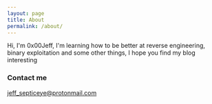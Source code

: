 ```yaml
---
layout: page
title: About
permalink: /about/
---
```


Hi, I'm 0x00Jeff, I'm learning how to be better at reverse engineering, binary exploitation and some other things, I hope you find my blog interesting

### Contact me

[jeff_septiceye@protonmail.com](jeff_septiceye@protonmail.com)
